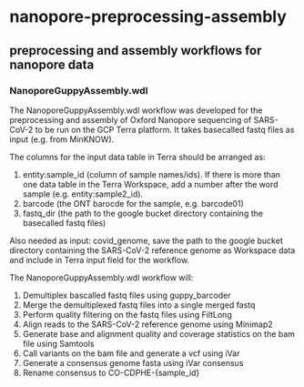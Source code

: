 # nanopore-preprocessing-assembly

## preprocessing and assembly workflows for nanopore data

### NanoporeGuppyAssembly.wdl

The NanoporeGuppyAssembly.wdl workflow was developed for the preprocessing and assembly of Oxford Nanopore sequencing of SARS-CoV-2 to be run on the GCP Terra platform. It takes basecalled fastq files as input (e.g. from MinKNOW).

The columns for the input data table in Terra should be arranged as:
1. entity:sample_id (column of sample names/ids). If there is more than one data table in the Terra Workspace, add a number after the word sample (e.g. entity:sample2_id).
2. barcode (the ONT barocde for the sample, e.g. barcode01)
3. fastq_dir (the path to the google bucket directory containing the basecalled fastq files)

Also needed as input: covid_genome, save the path to the google bucket directory containing the SARS-CoV-2 reference genome as Workspace data and include in Terra input field for the workflow.

The NanoporeGuppyAssembly.wdl workflow will:
1. Demultiplex bascalled fastq files using guppy_barcoder
2. Merge the demultiplexed fastq files into a single merged fastq
3. Perform quality filtering on the fastq files using FiltLong
4. Align reads to the SARS-CoV-2 reference genome using Minimap2
5. Generate base and alignment quality and coverage statistics on the bam file using Samtools
6. Call variants on the bam file and generate a vcf using iVar
7. Generate a consensus genome fasta using iVar consensus
8. Rename consensus to CO-CDPHE-{sample_id}
